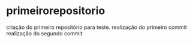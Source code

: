 # primeirorepositorio
 criação do primeiro repositório para teste.
 realização do primeiro commit
 realização do segundo commit